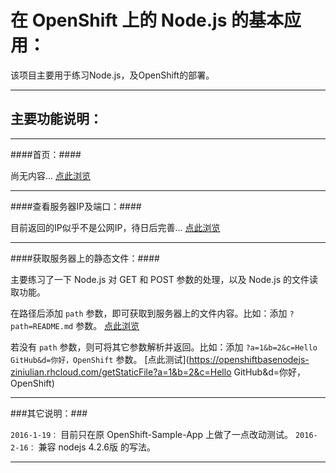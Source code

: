 在 OpenShift 上的 Node.js 的基本应用：
===========

该项目主要用于练习Node.js，及OpenShift的部署。

*****

主要功能说明：
---------------------

*****

####首页：####

尚无内容... [点此浏览](https://openshiftbasenodejs-ziniulian.rhcloud.com)

*****

####查看服务器IP及端口：####

目前返回的IP似乎不是公网IP，待日后完善...  [点此浏览](https://openshiftbasenodejs-ziniulian.rhcloud.com/ipconfig)

*****

####获取服务器上的静态文件：####

主要练习了一下 Node.js 对 GET 和 POST 参数的处理，以及 Node.js 的文件读取功能。

在路径后添加 ` path ` 参数，即可获取到服务器上的文件内容。比如：添加 ` ?path=README.md `  参数。 [点此浏览](https://openshiftbasenodejs-ziniulian.rhcloud.com/getStaticFile?path=README.md)

若没有 ` path ` 参数，则可将其它参数解析并返回。比如：添加 ` ?a=1&b=2&c=Hello GitHub&d=你好，OpenShift ` 参数。 [点此测试](https://openshiftbasenodejs-ziniulian.rhcloud.com/getStaticFile?a=1&b=2&c=Hello GitHub&d=你好，OpenShift)

*****

###其它说明：###

` 2016-1-19： ` 目前只在原 OpenShift-Sample-App 上做了一点改动测试。
` 2016-2-16： ` 兼容 nodejs 4.2.6版 的写法。

*****
